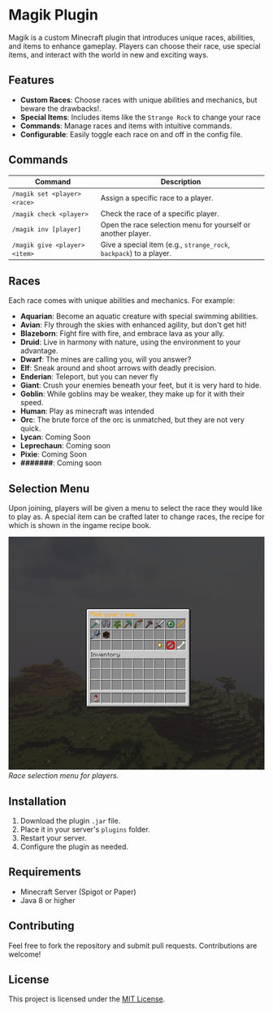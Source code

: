 # Magik Plugin

Magik is a custom Minecraft plugin that introduces unique races, abilities, and items to enhance gameplay. Players can choose their race, use special items, and interact with the world in new and exciting ways.

## Features

- **Custom Races**: Choose races with unique abilities and mechanics, but beware the drawbacks!.
- **Special Items**: Includes items like the `Strange Rock` to change your race
- **Commands**: Manage races and items with intuitive commands.
- **Configurable**: Easily toggle each race on and off in the config file.

## Commands

| Command               | Description                                                                 |
|-----------------------|-----------------------------------------------------------------------------|
| `/magik set <player> <race>` | Assign a specific race to a player.                                    |
| `/magik check <player>`      | Check the race of a specific player.                                  |
| `/magik inv [player]`        | Open the race selection menu for yourself or another player.          |
| `/magik give <player> <item>`| Give a special item (e.g., `strange_rock`, `backpack`) to a player.   |

## Races

Each race comes with unique abilities and mechanics. For example:
- **Aquarian**: Become an aquatic creature with special swimming abilities.
- **Avian**: Fly through the skies with enhanced agility, but don't get hit!
- **Blazeborn**: Fight fire with fire, and embrace lava as your ally.
- **Druid**: Live in harmony with nature, using the environment to your advantage.
- **Dwarf**: The mines are calling you, will you answer?
- **Elf**: Sneak around and shoot arrows with deadly precision.
- **Enderian**: Teleport, but you can never fly
- **Giant**: Crush your enemies beneath your feet, but it is very hard to hide.
- **Goblin**: While goblins may be weaker, they make up for it with their speed.
- **Human**: Play as minecraft was intended
- **Orc**: The brute force of the orc is unmatched, but they are not very quick.
- **Lycan**: Coming Soon
- **Leprechaun**: Coming soon
- **Pixie**: Coming Soon
- **#######**: Coming soon

## Selection Menu

Upon joining, players will be given a menu to select the race they would like to play as. A special item can be crafted later to change races, the recipe for which is shown in the ingame recipe book.

![GUI](./screenshots/magik_inv.png)
*Race selection menu for players.*

## Installation

1. Download the plugin `.jar` file.
2. Place it in your server's `plugins` folder.
3. Restart your server.
4. Configure the plugin as needed.

## Requirements

- Minecraft Server (Spigot or Paper)
- Java 8 or higher

## Contributing

Feel free to fork the repository and submit pull requests. Contributions are welcome!

## License

This project is licensed under the [MIT License](./LICENSE).

